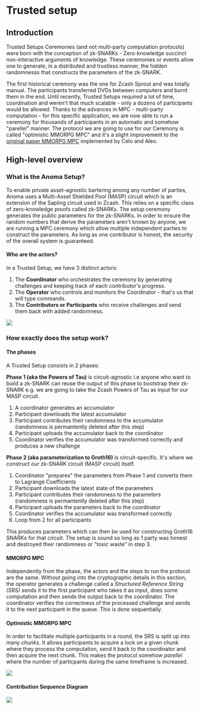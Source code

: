 # Trusted setup

## Introduction
Trusted Setups Ceremonies (and not multi-party computation protocols) were born with the conception of zk-SNARKs - Zero-knowledge succinct non-interactive arguments of knowledge. These ceremonies or events allow one to generate, in a distributed and trustless manner, the hidden randomnesss that constructs the parameters of the zk-SNARK. 

The first historical ceremony was the one for Zcash Sprout and was totally manual. The participants transferred DVDs between computers and burnt them in the end. Until recently, Trusted Setups required a lot of time, coordination and weren't that much scalable - only a dozens of participants would be allowed. Thanks to the advances in MPC - multi-party computation - for this specific application, we are now able to run a ceremony for thousands of participants in an automatic and somehow "parellel" manner. The protocol we are going to use for our Ceremony is called "optimistic MMORPG MPC" and it's a slight improvement to the [original paper MMORPG MPC](https://eprint.iacr.org/2017/1050.pdf) implemented by Celo and Aleo.

## High-level overview

### What is the Anoma Setup?
To enable private asset-agnostic bartering among any number of parties, Anoma uses a Multi-Asset Shielded Pool (MASP) circuit which is an extension of the Sapling circuit used in Zcash. This relies on a specific class of zero-knowledge proofs called zk-SNARKs. The setup ceremony generates the public parameters for the zk-SNARKs. In order to ensure the random numbers that derive the parameters aren't known by anyone, we are running a MPC ceremony which allow multiple independent parties to construct the parameters. As long as one contributor is honest, the security of the overall system is guaranteed.

#### Who are the actors?

In a Trusted Setup, we have 3 distinct actors:
1. The **Coordinator** who orchestrates the ceremony by generating challenges and keeping track of each contributor's progress.
2. The **Operator** who controls and monitors the Coordinator - that's us that will type commands. 
3. The **Contributors or Participants** who receive challenges and send them back with added randomness.

![](./trusted-setup-assets/trusted-setup-actors.png)

### How exactly does the setup work?

#### The phases
A Trusted Setup consists in 2 phases:

**Phase 1 (aka the Powers of Tau)** is circuit-agnostic i.e anyone who want to build a zk-SNARK can reuse the output of this phase to bootstrap their zk-SNARK e.g. we are going to take the Zcash Powers of Tau as input for our MASP circuit.

1. A coordinator generates an accumulator
2. Participant downloads the latest accumulator
3. Participant contributes their randomness to the accumulator (randomness is permantently deleted after this step)
4. Participant uploads the accumulator back to the coordinator
5. Coordinator verifies the accumulator was transformed correctly and produces a new challenge

**Phase 2 (aka parameterization to Groth16)** is circuit-specific. It's where we construct our zk-SNARK circuit (MASP circuit) itself.

1. Coordinator "prepares" the parameters from Phase 1 and converts them to Lagrange Coefficients
2. Participant downloads the latest state of the parameters
3. Participant contributes their randomness to the parameters (randomness is permantently deleted after this step)
4. Participant uploads the parameters back to the coordinator
5. Coordinator verifies the accumulator was transformed correctly
6. Loop from 2 for all participants

This produces parameters which can then be used for constructing Groth16 SNARKs for that circuit. The setup is sound so long as 1 party was honest and destroyed their randomness or "toxic waste" in step 3.


#### MMORPG MPC

Independently from the phase, the actors and the steps to run the protocol are the same. Without going into the cryptographic details in this section, the operator generates a challenge called a *Structured Reference String (SRS)* sends it to the first participant who takes it as input, does some computation and then sends the output back to the coordinator. The coordinator verifies the correctness of the processed challenge and sends it to the next participant in the queue. This is done sequentially.

#### Optimistic MMORPG MPC
In order to facilitate multiple participants in a round, the SRS is split up into many *chunks*. It allows participants to acquire a lock on a given chunk where they process the computation, send it back to the coordinator and then acquire the next chunk. This makes the protocol somehow *parellel* where the number of particpants during the same timeframe is increased.

![](./trusted-setup-assets/optimistic-mmorpg-mpc-diagram.png)

#### Contribution Sequence Diagram
![](./trusted-setup-assets/contribution-sequence-diagram.png)